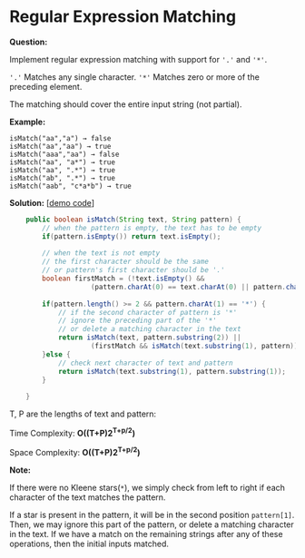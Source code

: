 # Regular Expression Matching

**Question:** 

Implement regular expression matching with support for `'.'` and `'*'`.

`'.'` Matches any single character.
`'*'` Matches zero or more of the preceding element.

The matching should cover the entire input string (not partial).

**Example:** 

```
isMatch("aa","a") → false
isMatch("aa","aa") → true
isMatch("aaa","aa") → false
isMatch("aa", "a*") → true
isMatch("aa", ".*") → true
isMatch("ab", ".*") → true
isMatch("aab", "c*a*b") → true
```

**Solution:** [[demo code](https://github.com/AlfredYan/Algorithms_Practice/blob/master/code/RegularExpressionMatching.java)]

```java
	public boolean isMatch(String text, String pattern) {
		// when the pattern is empty, the text has to be empty
		if(pattern.isEmpty()) return text.isEmpty();
		
		// when the text is not empty
		// the first character should be the same 
		// or pattern's first character should be '.'  
		boolean firstMatch = (!text.isEmpty() && 
					(pattern.charAt(0) == text.charAt(0) || pattern.charAt(0) == '.'));
		
		if(pattern.length() >= 2 && pattern.charAt(1) == '*') {
			// if the second character of pattern is '*'
			// ignore the preceding part of the '*' 
          	// or delete a matching character in the text
			return isMatch(text, pattern.substring(2)) || 
					(firstMatch && isMatch(text.substring(1), pattern));
		}else {
			// check next character of text and pattern
			return isMatch(text.substring(1), pattern.substring(1));
		}
		
    }
```

T, P are the lengths of text and pattern:

Time Complexity: **O((T+P)2<sup>T+p/2</sup>)** 

Space Complexity: **O((T+P)2<sup>T+p/2</sup>)** 

**Note:** 

If there were no Kleene stars(``*``), we simply check from left to right if each character of the text matches the pattern.

If a star is present in the pattern, it will be in the second position ``pattern[1]``. Then, we may ignore this part of the pattern, or delete a matching character in the text. If we have a match on the remaining strings after any of these operations, then the initial inputs matched. 